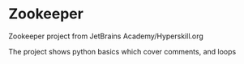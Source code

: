 # Zookeeper

Zookeeper project from JetBrains Academy/Hyperskill.org

The project shows python basics which cover comments, and loops
